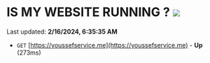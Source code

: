 # IS MY WEBSITE RUNNING ? [![](https://img.shields.io/static/v1?label=Sponsor&message=%E2%9D%A4&logo=GitHub&color=%23fe8e86)](https://github.com/sponsors/<username>)

Last updated: **2/16/2024, 6:35:35 AM**

- `GET` [https://youssefservice.me](https://youssefservice.me) - **Up** (273ms)
